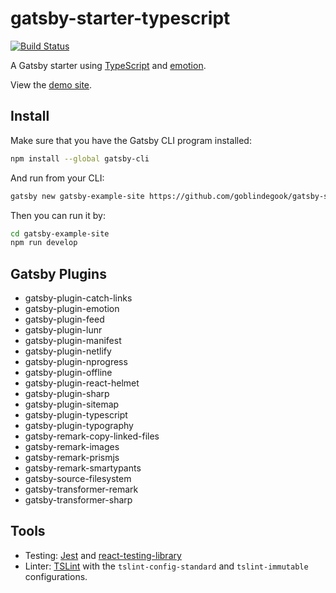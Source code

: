 # gatsby-starter-typescript

[![Build Status](https://travis-ci.org/goblindegook/gatsby-starter-typescript.svg?branch=master)](https://travis-ci.org/goblindegook/gatsby-starter-typescript)

A Gatsby starter using [TypeScript](https://www.typescriptlang.org) and [emotion](https://emotion.sh).

View the [demo site](https://gatsby-starter-typescript.netlify.com).

## Install

Make sure that you have the Gatsby CLI program installed:

```sh
npm install --global gatsby-cli
```

And run from your CLI:

```sh
gatsby new gatsby-example-site https://github.com/goblindegook/gatsby-starter-typescript
```

Then you can run it by:

```sh
cd gatsby-example-site
npm run develop
```

## Gatsby Plugins

- gatsby-plugin-catch-links
- gatsby-plugin-emotion
- gatsby-plugin-feed
- gatsby-plugin-lunr
- gatsby-plugin-manifest
- gatsby-plugin-netlify
- gatsby-plugin-nprogress
- gatsby-plugin-offline
- gatsby-plugin-react-helmet
- gatsby-plugin-sharp
- gatsby-plugin-sitemap
- gatsby-plugin-typescript
- gatsby-plugin-typography
- gatsby-remark-copy-linked-files
- gatsby-remark-images
- gatsby-remark-prismjs
- gatsby-remark-smartypants
- gatsby-source-filesystem
- gatsby-transformer-remark
- gatsby-transformer-sharp

## Tools

- Testing: [Jest](https://jestjs.io) and [react-testing-library](https://github.com/kentcdodds/react-testing-library)
- Linter: [TSLint](https://palantir.github.io/tslint/) with the `tslint-config-standard` and `tslint-immutable` configurations.
